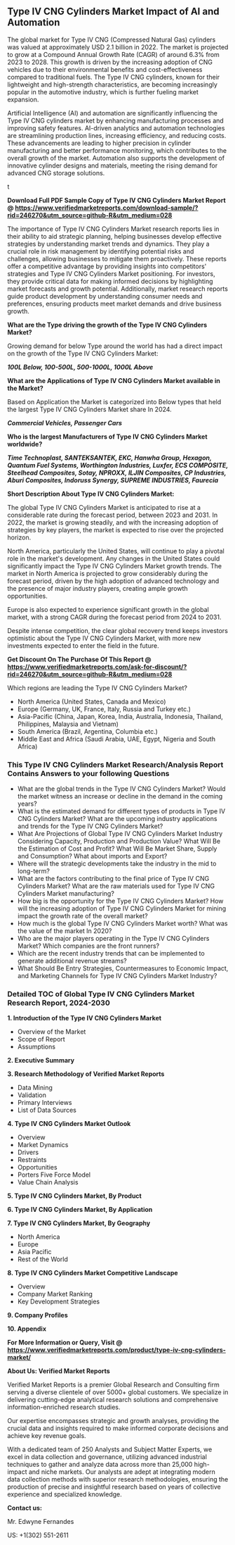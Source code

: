 <h2>Type IV CNG Cylinders Market Impact of AI and Automation</h2><p>The global market for Type IV CNG (Compressed Natural Gas) cylinders was valued at approximately USD 2.1 billion in 2022. The market is projected to grow at a Compound Annual Growth Rate (CAGR) of around 6.3% from 2023 to 2028. This growth is driven by the increasing adoption of CNG vehicles due to their environmental benefits and cost-effectiveness compared to traditional fuels. The Type IV CNG cylinders, known for their lightweight and high-strength characteristics, are becoming increasingly popular in the automotive industry, which is further fueling market expansion.</p><p>Artificial Intelligence (AI) and automation are significantly influencing the Type IV CNG cylinders market by enhancing manufacturing processes and improving safety features. AI-driven analytics and automation technologies are streamlining production lines, increasing efficiency, and reducing costs. These advancements are leading to higher precision in cylinder manufacturing and better performance monitoring, which contributes to the overall growth of the market. Automation also supports the development of innovative cylinder designs and materials, meeting the rising demand for advanced CNG storage solutions.</p>t</p><p id="" class=""><strong>Download Full PDF Sample Copy of Type IV CNG Cylinders Market Report @ <a href="https://www.verifiedmarketreports.com/download-sample/?rid=246270&utm_source=github-R&utm_medium=028" target="_blank">https://www.verifiedmarketreports.com/download-sample/?rid=246270&utm_source=github-R&utm_medium=028</a></strong></p><p>The importance of&nbsp;Type IV CNG Cylinders Market research reports lies in their ability to aid strategic planning, helping businesses develop effective strategies by understanding market trends and dynamics. They play a crucial role in risk management by identifying potential risks and challenges, allowing businesses to mitigate them proactively. These reports offer a competitive advantage by providing insights into competitors' strategies and Type IV CNG Cylinders Market positioning. For investors, they provide critical data for making informed decisions by highlighting market forecasts and growth potential. Additionally, market research reports guide product development by understanding consumer needs and preferences, ensuring products meet market demands and drive business growth.</p><p><strong>What are the&nbsp;Type driving the growth of the Type IV CNG Cylinders Market?</strong></p><p id="" class="">Growing demand for below Type around the world has had a direct impact on the growth of the Type IV CNG Cylinders Market:</p><em><strong>100L Below, 100-500L, 500-1000L, 1000L Above</strong></em></p><strong>What are the&nbsp;Applications&nbsp;of Type IV CNG Cylinders Market available in the Market?</strong></p><p id="" class="">Based on Application the Market is categorized into Below types that held the largest Type IV CNG Cylinders Market share In 2024.</p><em><strong>Commercial Vehicles, Passenger Cars</strong></em></p><strong>Who is the largest Manufacturers of Type IV CNG Cylinders Market worldwide?</strong></p><p><em><strong>Time Technoplast, SANTEKSANTEK, EKC, Hanwha Group, Hexagon, Quantum Fuel Systems, Worthington Industries, Luxfer, ECS COMPOSITE, Steelhead Composites, Sotay, NPROXX, ILJIN Composites, CP Industries, Aburi Composites, Indoruss Synergy, SUPREME INDUSTRIES, Faurecia</strong></em></p><p id="" class=""><strong>Short Description About Type IV CNG Cylinders Market:</strong></p><p>The global Type IV CNG Cylinders Market is anticipated to rise at a considerable rate during the forecast period, between 2023 and 2031. In 2022, the market is growing steadily, and with the increasing adoption of strategies by key players, the market is expected to rise over the projected horizon.</p><p>North America, particularly the United States, will continue to play a pivotal role in the market's development. Any changes in the United States could significantly impact the Type IV CNG Cylinders Market growth trends. The market in North America is projected to grow considerably during the forecast period, driven by the high adoption of advanced technology and the presence of major industry players, creating ample growth opportunities.</p><p>Europe is also expected to experience significant growth in the global market, with a strong CAGR during the forecast period from 2024 to 2031.</p><p>Despite intense competition, the clear global recovery trend keeps investors optimistic about the Type IV CNG Cylinders Market, with more new investments expected to enter the field in the future.</p><p id="" class=""><strong>Get Discount On The Purchase Of This Report @ <a href="https://www.verifiedmarketreports.com/ask-for-discount/?rid=246270&utm_source=github-R&utm_medium=028" target="_blank">https://www.verifiedmarketreports.com/ask-for-discount/?rid=246270&utm_source=github-R&utm_medium=028</a></strong></p>Which regions are leading the Type IV CNG Cylinders Market?</p><ul><li>North America (United States, Canada and Mexico)</li><li>Europe (Germany, UK, France, Italy, Russia and Turkey etc.)</li><li>Asia-Pacific (China, Japan, Korea, India, Australia, Indonesia, Thailand, Philippines, Malaysia and Vietnam)</li><li>South America (Brazil, Argentina, Columbia etc.)</li><li>Middle East and Africa (Saudi Arabia, UAE, Egypt, Nigeria and South Africa)</li></ul><h3 id="" class="">This Type IV CNG Cylinders Market Research/Analysis Report Contains Answers to your following Questions</h3><ul><li>What are the global trends in the Type IV CNG Cylinders Market? Would the market witness an increase or decline in the demand in the coming years?</li><li>What is the estimated demand for different types of products in Type IV CNG Cylinders Market? What are the upcoming industry applications and trends for the Type IV CNG Cylinders Market?</li><li>What Are Projections of Global Type IV CNG Cylinders Market Industry Considering Capacity, Production and Production Value? What Will Be the Estimation of Cost and Profit? What Will Be Market Share, Supply and Consumption? What about imports and Export?</li><li>Where will the strategic developments take the industry in the mid to long-term?</li><li>What are the factors contributing to the final price of Type IV CNG Cylinders Market? What are the raw materials used for Type IV CNG Cylinders Market manufacturing?</li><li>How big is the opportunity for the Type IV CNG Cylinders Market? How will the increasing adoption of Type IV CNG Cylinders Market for mining impact the growth rate of the overall market?</li><li>How much is the global Type IV CNG Cylinders Market worth? What was the value of the market In 2020?</li><li>Who are the major players operating in the Type IV CNG Cylinders Market? Which companies are the front runners?</li><li>Which are the recent industry trends that can be implemented to generate additional revenue streams?</li><li>What Should Be Entry Strategies, Countermeasures to Economic Impact, and Marketing Channels for Type IV CNG Cylinders Market Industry?</li></ul><h3 id="" class="">Detailed TOC of Global Type IV CNG Cylinders Market Research Report, 2024-2030</h3><p id="" class=""><strong>1. Introduction of the Type IV CNG Cylinders Market</strong></p><ul><li>Overview of the Market</li><li>Scope of Report</li><li>Assumptions</li></ul><p id="" class=""><strong>2. Executive Summary</strong></p><p id="" class=""><strong>3. Research Methodology of Verified Market Reports</strong></p><ul><li>Data Mining</li><li>Validation</li><li>Primary Interviews</li><li>List of Data Sources</li></ul><p id="" class=""><strong>4. Type IV CNG Cylinders Market Outlook</strong></p><ul><li>Overview</li><li>Market Dynamics</li><li>Drivers</li><li>Restraints</li><li>Opportunities</li><li>Porters Five Force Model</li><li>Value Chain Analysis</li></ul><p id="" class=""><strong>5. Type IV CNG Cylinders Market, By Product</strong></p><p id="" class=""><strong>6. Type IV CNG Cylinders Market, By Application</strong></p><p id="" class=""><strong>7. Type IV CNG Cylinders Market, By Geography</strong></p><ul><li>North America</li><li>Europe</li><li>Asia Pacific</li><li>Rest of the World</li></ul><p id="" class=""><strong>8. Type IV CNG Cylinders Market Competitive Landscape</strong></p><ul><li>Overview</li><li>Company Market Ranking</li><li>Key Development Strategies</li></ul><p id="" class=""><strong>9. Company Profiles</strong></p><p id="" class=""><strong>10. Appendix</strong></p><p id="" class=""><strong>For More Information or Query, Visit @ <a href="https://www.verifiedmarketreports.com/product/type-iv-cng-cylinders-market/" target="_blank">https://www.verifiedmarketreports.com/product/type-iv-cng-cylinders-market/</a></strong></p><p id="" class=""><strong>About Us: Verified Market Reports</strong></p><p id="" class="">Verified Market Reports is a premier Global Research and Consulting firm serving a diverse clientele of over 5000+ global customers. We specialize in delivering cutting-edge analytical research solutions and comprehensive information-enriched research studies.</p><p id="" class="">Our expertise encompasses strategic and growth analyses, providing the crucial data and insights required to make informed corporate decisions and achieve key revenue goals.</p><p id="" class="">With a dedicated team of 250 Analysts and Subject Matter Experts, we excel in data collection and governance, utilizing advanced industrial techniques to gather and analyze data across more than 25,000 high-impact and niche markets. Our analysts are adept at integrating modern data collection methods with superior research methodologies, ensuring the production of precise and insightful research based on years of collective experience and specialized knowledge.</p><p id="" class=""><strong>Contact us:</strong></p><p id="" class="">Mr. Edwyne Fernandes</p><p id="" class="">US: +1(302) 551-2611</p>